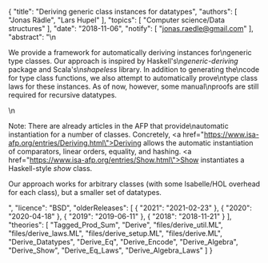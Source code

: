 {
    "title": "Deriving generic class instances for datatypes",
    "authors": [
        "Jonas Rädle",
        "Lars Hupel"
    ],
    "topics": [
        "Computer science/Data structures"
    ],
    "date": "2018-11-06",
    "notify": [
        "jonas.raedle@gmail.com"
    ],
    "abstract": "\n<p>We provide a framework for automatically deriving instances for\ngeneric type classes. Our approach is inspired by Haskell's\n<i>generic-deriving</i> package and Scala's\n<i>shapeless</i> library.  In addition to generating the\ncode for type class functions, we also attempt to automatically prove\ntype class laws for these instances. As of now, however, some manual\nproofs are still required for recursive datatypes.</p>\n<p>Note: There are already articles in the AFP that provide\nautomatic instantiation for a number of classes. Concretely, <a href=\"https://www.isa-afp.org/entries/Deriving.html\">Deriving</a> allows the automatic instantiation of comparators, linear orders, equality, and hashing. <a href=\"https://www.isa-afp.org/entries/Show.html\">Show</a> instantiates a Haskell-style <i>show</i> class.</p><p>Our approach works for arbitrary classes (with some Isabelle/HOL overhead for each class), but a smaller set of datatypes.</p>",
    "licence": "BSD",
    "olderReleases": [
        {
            "2021": "2021-02-23"
        },
        {
            "2020": "2020-04-18"
        },
        {
            "2019": "2019-06-11"
        },
        {
            "2018": "2018-11-21"
        }
    ],
    "theories": [
        "Tagged_Prod_Sum",
        "Derive",
        "files/derive_util.ML",
        "files/derive_laws.ML",
        "files/derive_setup.ML",
        "files/derive.ML",
        "Derive_Datatypes",
        "Derive_Eq",
        "Derive_Encode",
        "Derive_Algebra",
        "Derive_Show",
        "Derive_Eq_Laws",
        "Derive_Algebra_Laws"
    ]
}